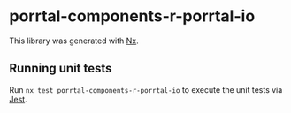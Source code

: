 # porrtal-components-r-porrtal-io

This library was generated with [Nx](https://nx.dev).

## Running unit tests

Run `nx test porrtal-components-r-porrtal-io` to execute the unit tests via [Jest](https://jestjs.io).

